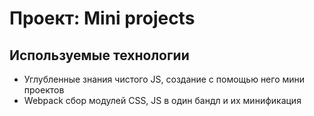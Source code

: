 # Проект: Mini projects #
## Используемые технологии ##
- Углубленные знания чистого JS, создание с помощью него мини проектов
- Webpack сбор модулей CSS, JS в один бандл и их минификация
